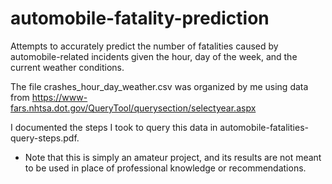 # automobile-fatality-prediction
Attempts to accurately predict the number of fatalities caused by automobile-related incidents given the hour, day of the week, and the current weather conditions. 

The file crashes_hour_day_weather.csv was organized by me using data from https://www-fars.nhtsa.dot.gov/QueryTool/querysection/selectyear.aspx

I documented the steps I took to query this data in automobile-fatalities-query-steps.pdf.  

* Note that this is simply an amateur project, and its results are not meant to be used in place of professional knowledge or recommendations. 

